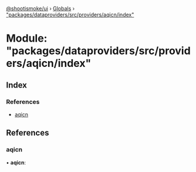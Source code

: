 [@shootismoke/ui](../README.md) › [Globals](../globals.md) › ["packages/dataproviders/src/providers/aqicn/index"](_packages_dataproviders_src_providers_aqicn_index_.md)

# Module: "packages/dataproviders/src/providers/aqicn/index"

## Index

### References

* [aqicn](_packages_dataproviders_src_providers_aqicn_index_.md#aqicn)

## References

###  aqicn

• **aqicn**:
